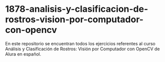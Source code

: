 # 1878-analisis-y-clasificacion-de-rostros-vision-por-computador-con-opencv
En este repositorio se encuentran todos los ejercicios referentes al curso Análisis y Clasificación de Rostros: Visión por Computador con OpenCV de Alura en español.
